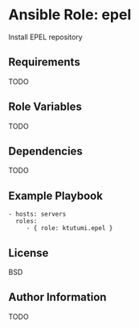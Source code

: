 Ansible Role: epel
=========

Install EPEL repository

Requirements
------------

TODO

Role Variables
--------------

TODO

Dependencies
------------

TODO

Example Playbook
----------------

    - hosts: servers
      roles:
         - { role: ktutumi.epel }

License
-------

BSD

Author Information
------------------

TODO
